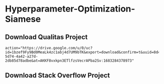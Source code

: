 # Hyperparameter-Optimization-Siamese

## Download Qualitas Project
```
action="https://drive.google.com/u/0/uc?id=1bzef9Fy9Bd0MeaLk4zc1abj4d7UM9bTK&export=download&confirm=t&uuid=8d4592dd-5d74-4a42-a27d-2db85d78adbe&at=AKKF8vxkpn3ETlfzsVecrAPba2Sv:1683284378973"
```

## Download Stack Overflow Project
```

```
